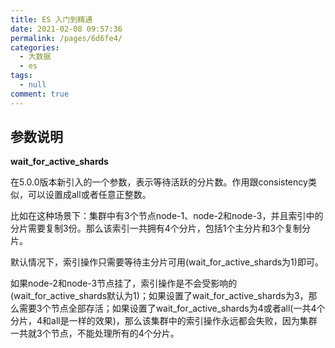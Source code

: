 ```yaml
---
title: ES 入门到精通
date: 2021-02-08 09:57:36
permalink: /pages/6d6fe4/
categories: 
  - 大数据
  - es
tags: 
  - null
comment: true
---
```

## 参数说明

**wait_for_active_shards**

在5.0.0版本新引入的一个参数，表示等待活跃的分片数。作用跟consistency类似，可以设置成all或者任意正整数。

比如在这种场景下：集群中有3个节点node-1、node-2和node-3，并且索引中的分片需要复制3份。那么该索引一共拥有4个分片，包括1个主分片和3个复制分片。

默认情况下，索引操作只需要等待主分片可用(wait_for_active_shards为1)即可。

如果node-2和node-3节点挂了，索引操作是不会受影响的(wait_for_active_shards默认为1)；如果设置了wait_for_active_shards为3，那么需要3个节点全部存活；如果设置了wait_for_active_shards为4或者all(一共4个分片，4和all是一样的效果)，那么该集群中的索引操作永远都会失败，因为集群一共就3个节点，不能处理所有的4个分片。

